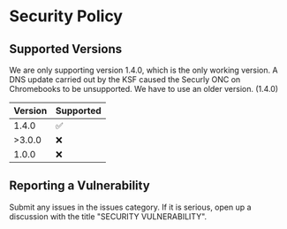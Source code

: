 # Security Policy

## Supported Versions

We are only supporting version 1.4.0, which is the only working version. A DNS update carried out by the KSF caused the Securly ONC on Chromebooks to be unsupported. We have to use an older version. (1.4.0)

| Version | Supported          |
| ------- | ------------------ |
| 1.4.0   | :white_check_mark: |
| >3.0.0  | :x:                |
| 1.0.0   | :x:                |

## Reporting a Vulnerability

Submit any issues in the issues category. If it is serious, open up a discussion with the title "SECURITY VULNERABILITY".
